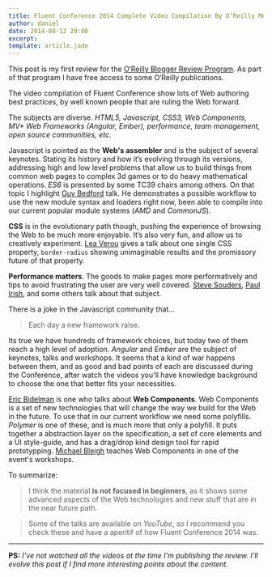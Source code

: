 ```yaml
---
title: Fluent Conference 2014 Complete Video Compilation By O‘Reilly Media, Inc; O‘Reilly Media.
author: daniel
date: 2014-08-12 20:00
excerpt:
template: article.jade
---
```


This post is my first review for the [O‘Reilly Blogger Review Program](http://www.oreilly.com/reviews/index.csp). As part of that program I have free access to some O‘Reilly publications.

The video compilation of Fluent Conference show lots of Web authoring best practices, by well known people that are ruling the Web forward.

<span class="more"></span>

The subjects are diverse. _HTML5, Javascript, CSS3, Web Components, MV* Web Frameworks (Angular, Ember), performance, team management, open source communities, etc._

Javascript is pointed as the **Web's assembler** and is the subject of several keynotes. Stating its history and how it’s evolving through its versions, addressing high and low level problems that allow us to build things from common web pages to complex 3d games or to do heavy mathematical operations.
*ES6* is presented by some TC39 chairs among others. On that topic I highlight [Guy Bedford](https://twitter.com/guybedford) talk. He demonstrates a possible workflow to use the new module syntax and loaders right now, been able to compile into our current popular module systems (*AMD* and *CommonJS*).

**CSS** is in the evolutionary path though, pushing the experience of browsing the Web to be much more enjoyable. It’s also very fun, and allow us to creatively experiment. [Lea Verou](https://twitter.com/LeaVerou) gives a talk about one single CSS property, `border-radius` showing unimaginable results and the promissory future of that property.

**Performance matters**. The goods to make pages more performatively and tips to avoid frustrating the user are very well covered. [Steve Souders](https://twitter.com/Souders), [Paul Irish](https://twitter.com/paul_irish), and some others talk about that subject.

There is a joke in the Javascript community that...
> Each day a new framework raise.

Its true we have hundreds of framework choices, but today two of them reach a high level of adoption. *Angular* and *Ember* are the subject of keynotes, talks and workshops. It seems that a kind of war happens between them, and as good and bad points of each are discussed during the Conference, after watch the videos you'll have knowledge background to choose the one that better fits your necessities.

[Eric Bidelman](https://twitter.com/ebidel) is one who talks about **Web Components**. Web Components is a set of new technologies that will change the way we build for the Web in the future. To use that in our current workflow we need some polyfills. *Polymer* is one of these, and is much more that only a polyfill. It puts together a abstraction layer on the specification, a set of core elements and a UI style-guide, and has a drag/drop kind design tool for rapid prototypping. [Michael Bleigh](https://twitter.com/mbleigh) teaches Web Components in one of the event's workshops.

To summarize:
> I think the material **is not focused in beginners**, as it shows some advanced aspects of the Web technologies and new stuff that are in the near future path.

> Some of the talks are available on *YouTube*, so I recommend you check these and have a aperitif of how Fluent Conference 2014 was.

---

**PS:** *I've not watched all the videos at the time I'm publishing the review. I'll evolve this post if I find more interesting points about the content.*
